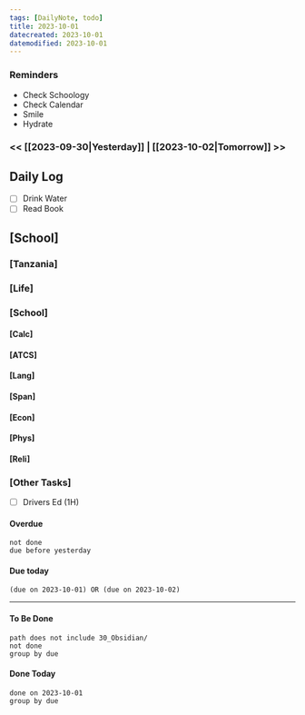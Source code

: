 ```yaml
---
tags: [DailyNote, todo]
title: 2023-10-01
datecreated: 2023-10-01
datemodified: 2023-10-01
---
```


### Reminders
- Check Schoology
- Check Calendar
- Smile
- Hydrate

### << [[2023-09-30|Yesterday]] | [[2023-10-02|Tomorrow]] >>

## Daily Log

- [ ] Drink Water
- [ ] Read Book

## [School]

### [Tanzania]

### [Life]

### [School]

#### [Calc]

#### [ATCS]

#### [Lang]

#### [Span]

#### [Econ]

#### [Phys]

#### [Reli]


### [Other Tasks]

- [ ] Drivers Ed (1H)

#### Overdue
```tasks
not done
due before yesterday
```
#### Due today

```tasks
(due on 2023-10-01) OR (due on 2023-10-02) 

```
---
#### To Be Done

```tasks
path does not include 30_Obsidian/
not done
group by due
```

#### Done Today

```tasks
done on 2023-10-01
group by due
```